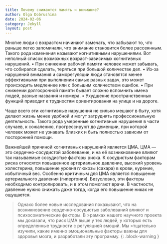 ```yaml
---
title: Почему снижаются память и внимание?
author: Olga Dobrushina
date: 2024-02-06
category: Jekyll
layout: post
---
```


Многие люди с возрастом начинают замечать, что забывают то, что раньше легко запоминали, что внимание становится более рассеянным. Такого рода изменения называют когнитивными нарушениями. Вот неполный список возможных возраст-зависимых когнитивных нарушений.
•	При снижении рабочей памяти человек может забывать, что собирался сделать, теряться при большой количестве дел.
•	Из-за нарушений внимания и саморегуляции люди становятся менее эффективными при выполнении самых разных задач, это может происходить медленнее или с большим количеством ошибок.
•	При снижении долгосрочной памяти бывает сложно вспомнить имена людей, разные названия и номера.
•	Ухудшение пространственных функций приводит к трудностям ориентирования на улице и на дороге.

Чаще всего эти когнитивные нарушения не сильно мешают в быту, хотя делают жизнь менее удобной и могут затруднять профессиональную деятельность. Такого рода умеренные когнитивные нарушения в части случаев, к сожалению, прогрессируют до деменции, при которой человек может не узнавать близких и быть полностью зависим от посторонней помощи.

Важнейшей причиной когнитивных нарушений является ЦМА. ЦМА — это сердечно-сосудистой заболевание, и на её возникновение влияют так называемые сосудистые факторы риска. К сосудистым факторам риска относятся повышенное артериальное давление, высокий уровень холестерина, повышение уровня глюкозы (сахара) в крови, курение, избыточный вес. Особенно критичным для ЦМА является повышение артериального давления (гипертония). Безусловно, эти факторы необходимо контролировать, и в этом помогают врачи. В частности, давление нужно снижать даже тогда, когда его повышение никак не ощущается.

>Однако более новые исследования показывают, что на возникновение сердечно-сосудистых заболеваний влияют и психосоматические факторы. В >рамках нашего научного проекта мы доказали, что риск ЦМА выше у тех людей, у которых есть определенные трудности с регуляцией эмоций. Мы >тщательно изучили, какие именно эмоциональные факторы важны для здоровья мозга, и разработали эту программу.
{: .block-warning }